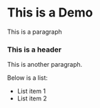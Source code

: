 # This is a Demo

This is a paragraph

### This is a header

This is another paragraph.

Below is a list:

- List item 1
- List item 2

